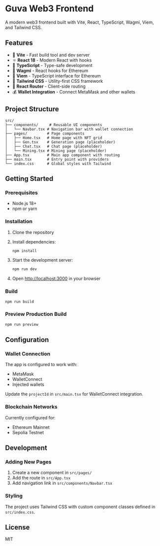 # Guva Web3 Frontend

A modern web3 frontend built with Vite, React, TypeScript, Wagmi, Viem, and Tailwind CSS.

## Features

- 🚀 **Vite** - Fast build tool and dev server
- ⚛️ **React 18** - Modern React with hooks
- 🔷 **TypeScript** - Type-safe development
- 🦊 **Wagmi** - React hooks for Ethereum
- 🔗 **Viem** - TypeScript interface for Ethereum
- 🎨 **Tailwind CSS** - Utility-first CSS framework
- 🧭 **React Router** - Client-side routing
- 💰 **Wallet Integration** - Connect MetaMask and other wallets

## Project Structure

```
src/
├── components/     # Reusable UI components
│   └── Navbar.tsx # Navigation bar with wallet connection
├── pages/         # Page components
│   ├── Home.tsx   # Home page with NFT grid
│   ├── Gen.tsx    # Generation page (placeholder)
│   ├── Chat.tsx   # Chat page (placeholder)
│   └── Mining.tsx # Mining page (placeholder)
├── App.tsx        # Main app component with routing
├── main.tsx       # Entry point with providers
└── index.css      # Global styles with Tailwind
```

## Getting Started

### Prerequisites

- Node.js 18+
- npm or yarn

### Installation

1. Clone the repository
2. Install dependencies:
   ```bash
   npm install
   ```

3. Start the development server:
   ```bash
   npm run dev
   ```

4. Open [http://localhost:3000](http://localhost:3000) in your browser

### Build

```bash
npm run build
```

### Preview Production Build

```bash
npm run preview
```

## Configuration

### Wallet Connection

The app is configured to work with:
- MetaMask
- WalletConnect
- Injected wallets

Update the `projectId` in `src/main.tsx` for WalletConnect integration.

### Blockchain Networks

Currently configured for:
- Ethereum Mainnet
- Sepolia Testnet

## Development

### Adding New Pages

1. Create a new component in `src/pages/`
2. Add the route in `src/App.tsx`
3. Add navigation link in `src/components/Navbar.tsx`

### Styling

The project uses Tailwind CSS with custom component classes defined in `src/index.css`.

## License

MIT
